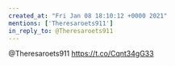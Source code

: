```yaml
---
created_at: "Fri Jan 08 18:10:12 +0000 2021"
mentions: ['Theresaroets911']
in_reply_to: @Theresaroets911
---
```


@Theresaroets911 https://t.co/Cqnt34gG33